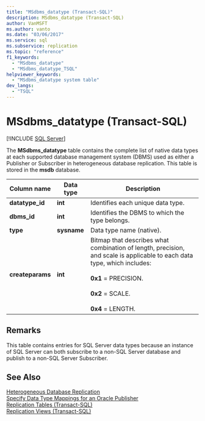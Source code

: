 ```yaml
---
title: "MSdbms_datatype (Transact-SQL)"
description: MSdbms_datatype (Transact-SQL)
author: VanMSFT
ms.author: vanto
ms.date: "03/06/2017"
ms.service: sql
ms.subservice: replication
ms.topic: "reference"
f1_keywords:
  - "MSdbms_datatype"
  - "MSdbms_datatype_TSQL"
helpviewer_keywords:
  - "MSdbms_datatype system table"
dev_langs:
  - "TSQL"
---
```

# MSdbms_datatype (Transact-SQL)
[!INCLUDE [SQL Server](../../includes/applies-to-version/sqlserver.md)]

  The **MSdbms_datatype** table contains the complete list of native data types at each supported database management system (DBMS) used as either a Publisher or Subscriber in heterogeneous database replication. This table is stored in the **msdb** database.  
  
|Column name|Data type|Description|  
|-----------------|---------------|-----------------|  
|**datatype_id**|**int**|Identifies each unique data type.|  
|**dbms_id**|**int**|Identifies the DBMS to which the type belongs.|  
|**type**|**sysname**|Data type name (native).|  
|**createparams**|**int**|Bitmap that describes what combination of length, precision, and scale is applicable to each data type, which includes:<br /><br /> **0x1** = PRECISION.<br /><br /> **0x2** = SCALE.<br /><br /> **0x4** = LENGTH.|  
  
## Remarks  
 This table contains entries for SQL Server data types because an instance of SQL Server can both subscribe to a non-SQL Server database and publish to a non-SQL Server Subscriber.  
  
## See Also  
 [Heterogeneous Database Replication](../../relational-databases/replication/non-sql/heterogeneous-database-replication.md)   
 [Specify Data Type Mappings for an Oracle Publisher](../../relational-databases/replication/publish/specify-data-type-mappings-for-an-oracle-publisher.md)   
 [Replication Tables &#40;Transact-SQL&#41;](../../relational-databases/system-tables/replication-tables-transact-sql.md)   
 [Replication Views &#40;Transact-SQL&#41;](../../relational-databases/system-views/replication-views-transact-sql.md)  
  
  
